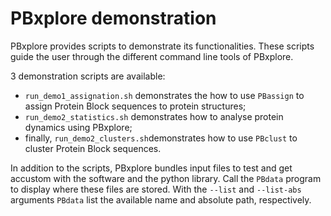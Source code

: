 PBxplore demonstration
======================

PBxplore provides scripts to demonstrate its functionalities. These scripts
guide the user through the different command line tools of PBxplore.

3 demonstration scripts are available:

* `run_demo1_assignation.sh` demonstrates the how to use `PBassign` to assign
  Protein Block sequences to protein structures;
* `run_demo2_statistics.sh` demonstrates how to analyse protein dynamics using
  PBxplore;
* finally, `run_demo2_clusters.sh`demonstrates how to use `PBclust` to cluster
  Protein Block sequences.

In addition to the scripts, PBxplore bundles input files to test and get
accustom with the software and the python library. Call the `PBdata` program to
display where these files are stored. With the `--list` and `--list-abs`
arguments `PBdata` list the available name and absolute path, respectively.
